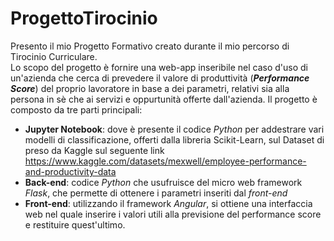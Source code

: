 # ProgettoTirocinio
Presento il mio Progetto Formativo creato durante il mio percorso di Tirocinio Curriculare.  
Lo scopo del progetto è fornire una web-app inseribile nel caso d'uso di un'azienda che cerca di prevedere il valore di produttività (___Performance Score___) del proprio lavoratore in base a dei parametri, relativi sia alla persona in sè che ai servizi e oppurtunità offerte dall'azienda.
Il progetto è composto da tre parti principali:
- __Jupyter Notebook__: dove è presente il codice _Python_ per addestrare vari modelli di classificazione, offerti dalla libreria Scikit-Learn, sul Dataset di preso da Kaggle sul seguente link https://www.kaggle.com/datasets/mexwell/employee-performance-and-productivity-data
- __Back-end__: codice _Python_ che usufruisce del micro web framework _Flask_, che permette di ottenere i parametri inseriti dal _front-end_
- __Front-end__: utilizzando il framework _Angular_, si ottiene una interfaccia web nel quale inserire i valori utili alla previsione del performance score e restituire quest'ultimo.
